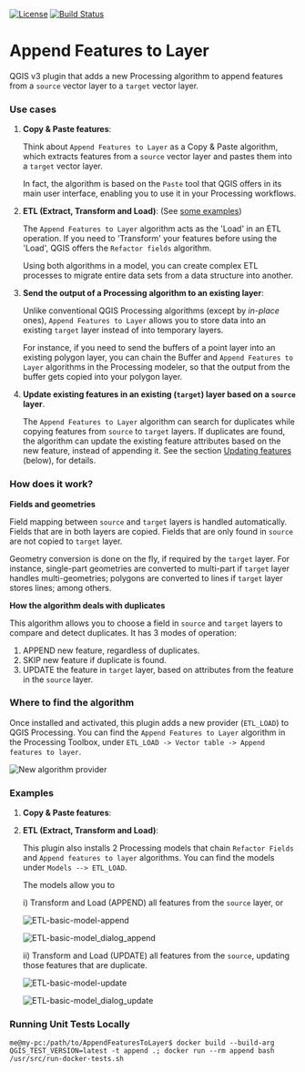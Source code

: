 [![License](https://img.shields.io/github/license/gacarrillor/AppendFeaturesToLayer.svg)](https://tldrlegal.com/license/gnu-general-public-license-v3-%28gpl-3%29)
[![Build Status](https://api.travis-ci.org/gacarrillor/AppendFeaturesToLayer.svg?branch=master)](https://travis-ci.org/gacarrillor/AppendFeaturesToLayer)


# Append Features to Layer


QGIS v3 plugin that adds a new Processing algorithm to append features from a `source` vector layer to a `target` vector layer.

### Use cases

 1. **Copy & Paste features**:
 
    Think about `Append Features to Layer` as a Copy & Paste algorithm, which extracts features from a `source` vector layer and pastes them into a `target` vector layer.
 
    In fact, the algorithm is based on the `Paste` tool that QGIS offers in its main user interface, enabling you to use it in your Processing workflows. 
 
 2. **ETL (Extract, Transform and Load)**: (See [some examples]()) 
    
    The `Append Features to Layer` algorithm acts as the 'Load' in an ETL operation. If you need to 'Transform' your features before using the 'Load', QGIS offers the `Refactor fields` algorithm. 
    
    Using both algorithms in a model, you can create complex ETL processes to migrate entire data sets from a data structure into another.   

 3. **Send the output of a Processing algorithm to an existing layer**:
 
    Unlike conventional QGIS Processing algorithms (except by *in-place* ones), `Append Features to Layer` allows you to store data into an existing `target` layer instead of into temporary layers. 
    
    For instance, if you need to send the buffers of a point layer into an existing polygon layer, you can chain the Buffer and `Append Features to Layer` algorithms in the Processing modeler, so that the output from the buffer gets copied into your polygon layer.    

 4. **Update existing features in an existing (`target`) layer based on a `source` layer**.
 
    The `Append Features to Layer` algorithm can search for duplicates while copying features from `source` to `target` layers. If duplicates are found, the algorithm can update the existing feature attributes based on the new feature, instead of appending it. See the section [Updating features]() (below), for details.
   

### How does it work?

**Fields and geometries**

Field mapping between `source` and `target` layers is handled automatically. Fields that are in both layers are copied. Fields that are only found in `source` are not copied to `target` layer.

Geometry conversion is done on the fly, if required by the `target` layer. For instance, single-part geometries are converted to multi-part if `target` layer handles multi-geometries; polygons are converted to lines if `target` layer stores lines; among others.

**How the algorithm deals with duplicates**

This algorithm allows you to choose a field in `source` and `target` layers to compare and detect duplicates. It has 3 modes of operation: 

  1) APPEND new feature, regardless of duplicates.
  2) SKIP new feature if duplicate is found.
  3) UPDATE the feature in `target` layer, based on attributes from the feature in the `source` layer.


### Where to find the algorithm


Once installed and activated, this plugin adds a new provider (`ETL_LOAD`) to QGIS Processing.
You can find the `Append Features to Layer` algorithm in the Processing Toolbox, under `ETL_LOAD -> Vector table -> Append features to layer`.

![New algorithm provider][1]

### Examples

1. **Copy & Paste features**:

2. **ETL (Extract, Transform and Load)**: 

   This plugin also installs 2 Processing models that chain `Refactor Fields` and `Append features to layer` algorithms. You can find the models under `Models --> ETL_LOAD`. 
   
   The models allow you to 
   
   i) Transform and Load (APPEND) all features from the `source` layer, or
   
      ![ETL-basic-model-append][2]

      ![ETL-basic-model_dialog_append][3]    
   
   ii) Transform and Load (UPDATE) all features from the `source`, updating those features that are duplicate.

      ![ETL-basic-model-update][4]

      ![ETL-basic-model_dialog_update][5]


[1]: http://downloads.tuxfamily.org/tuxgis/geoblogs/AppendFeaturesToLayer/imgs/append.png
[2]: http://downloads.tuxfamily.org/tuxgis/geoblogs/AppendFeaturesToLayer/imgs/append_01.png
[3]: http://downloads.tuxfamily.org/tuxgis/geoblogs/AppendFeaturesToLayer/imgs/append_02.png
[4]: http://downloads.tuxfamily.org/tuxgis/geoblogs/AppendFeaturesToLayer/imgs/update_01.png
[5]: http://downloads.tuxfamily.org/tuxgis/geoblogs/AppendFeaturesToLayer/imgs/update_02.png

### Running Unit Tests Locally

`me@my-pc:/path/to/AppendFeaturesToLayer$ docker build --build-arg QGIS_TEST_VERSION=latest -t append .; docker run --rm append bash /usr/src/run-docker-tests.sh`
